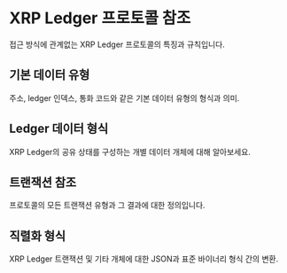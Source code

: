 # XRP Ledger 프로토콜 참조

접근 방식에 관계없는 XRP Ledger 프로토콜의 특징과 규칙입니다.

## 기본 데이터 유형

주소, ledger 인덱스, 통화 코드와 같은 기본 데이터 유형의 형식과 의미.

## Ledger 데이터 형식

XRP Ledger의 공유 상태를 구성하는 개별 데이터 개체에 대해 알아보세요.

## 트랜잭션 참조

프로토콜의 모든 트랜잭션 유형과 그 결과에 대한 정의입니다.

## 직렬화 형식

XRP Ledger 트랜잭션 및 기타 개체에 대한 JSON과 표준 바이너리 형식 간의 변환.
